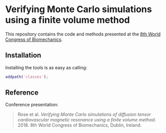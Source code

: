 # Verifying Monte Carlo simulations using a finite volume method

This repository contains the code and methods presented at the [8th World Congress of Biomechanics](http://wcb2018.com).

## Installation

Installing the tools is as easy as calling:

```matlab
addpath('classes');
```

## Reference

Conference presentation:

> Rose et al. _Verifying Monte Carlo simulations of diffusion tensor cardiovascular magnetic resonance using a finite volume method_. 2018. 8th World Congress of Biomechanics, Dublin, Ireland.

